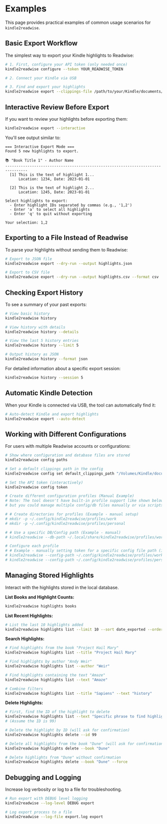 # Examples

This page provides practical examples of common usage scenarios for `kindle2readwise`.

## Basic Export Workflow

The simplest way to export your Kindle highlights to Readwise:

```bash
# 1. First, configure your API token (only needed once)
kindle2readwise configure --token YOUR_READWISE_TOKEN

# 2. Connect your Kindle via USB

# 3. Find and export your highlights
kindle2readwise export --clippings-file /path/to/your/Kindle/documents/My\ Clippings.txt
```

## Interactive Review Before Export

If you want to review your highlights before exporting them:

```bash
kindle2readwise export --interactive
```

You'll see output similar to:

```
=== Interactive Export Mode ===
Found 5 new highlights to export.

📚 "Book Title 1" - Author Name
--------------------------------------------------------------------------------
  [1] This is the text of highlight 1...
      Location: 1234, Date: 2023-01-01

  [2] This is the text of highlight 2...
      Location: 1245, Date: 2023-01-01

Select highlights to export:
  - Enter highlight IDs separated by commas (e.g., '1,2')
  - Enter 'a' to select all highlights
  - Enter 'q' to quit without exporting

Your selection: 1,2
```

## Exporting to a File Instead of Readwise

To parse your highlights without sending them to Readwise:

```bash
# Export to JSON file
kindle2readwise export --dry-run --output highlights.json

# Export to CSV file
kindle2readwise export --dry-run --output highlights.csv --format csv
```

## Checking Export History

To see a summary of your past exports:

```bash
# View basic history
kindle2readwise history

# View history with details
kindle2readwise history --details

# View the last 5 history entries
kindle2readwise history --limit 5

# Output history as JSON
kindle2readwise history --format json
```

For detailed information about a specific export session:

```bash
kindle2readwise history --session 5
```

## Automatic Kindle Detection

When your Kindle is connected via USB, the tool can automatically find it:

```bash
# Auto-detect Kindle and export highlights
kindle2readwise export --auto-detect
```

## Working with Different Configurations

For users with multiple Readwise accounts or configurations:

```bash
# Show where configuration and database files are stored
kindle2readwise config paths

# Set a default clippings path in the config
kindle2readwise config set default_clippings_path "/Volumes/Kindle/documents/My Clippings.txt"

# Set the API token (interactively)
kindle2readwise config token

# Create different configuration profiles (Manual Example)
# Note: The tool doesn't have built-in profile support like shown below,
# but you could manage multiple config/db files manually or via scripts.

# # Create directories for profiles (Example - manual setup)
# mkdir -p ~/.config/kindle2readwise/profiles/work
# mkdir -p ~/.config/kindle2readwise/profiles/personal

# # Use a specific DB/Config path (Example - manual)
# kindle2readwise --db-path ~/.local/share/kindle2readwise/profiles/work/data.db export

# Configure each profile
# # Example - manually setting token for a specific config file path (if supported)
# kindle2readwise --config-path ~/.config/kindle2readwise/profiles/work/config.json config token YOUR_WORK_TOKEN
# kindle2readwise --config-path ~/.config/kindle2readwise/profiles/personal/config.json config token YOUR_PERSONAL_TOKEN
```

## Managing Stored Highlights

Interact with the highlights stored in the local database.

**List Books and Highlight Counts:**

```bash
kindle2readwise highlights books
```

**List Recent Highlights:**

```bash
# List the last 10 highlights added
kindle2readwise highlights list --limit 10 --sort date_exported --order desc
```

**Search Highlights:**

```bash
# Find highlights from the book "Project Hail Mary"
kindle2readwise highlights list --title "Project Hail Mary"

# Find highlights by author "Andy Weir"
kindle2readwise highlights list --author "Weir"

# Find highlights containing the text "Amaze"
kindle2readwise highlights list --text "Amaze"

# Combine filters
kindle2readwise highlights list --title "Sapiens" --text "history"
```

**Delete Highlights:**

```bash
# First, find the ID of the highlight to delete
kindle2readwise highlights list --text "Specific phrase to find highlight"
# (Assume the ID is 99)

# Delete the highlight by ID (will ask for confirmation)
kindle2readwise highlights delete --id 99

# Delete all highlights from the book "Dune" (will ask for confirmation)
kindle2readwise highlights delete --book "Dune"

# Delete highlights from "Dune" without confirmation
kindle2readwise highlights delete --book "Dune" --force
```

## Debugging and Logging

Increase log verbosity or log to a file for troubleshooting.

```bash
# Run export with DEBUG level logging
kindle2readwise --log-level DEBUG export

# Log export process to a file
kindle2readwise --log-file export.log export
```
